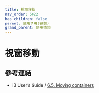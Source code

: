 ```yaml
---
title: 視窗移動
nav_order: 5022
has_children: false
parent: 使用情境(客製)
grand_parent: 使用情境
---
```



# 視窗移動


## 參考連結

* i3 User’s Guide / [6.5. Moving containers](https://i3wm.org/docs/userguide.html#_moving_containers)

